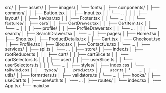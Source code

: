 src/
│
├── assets/
│   ├── images/
│   └── fonts/
│
├── components/
│   ├── common/
│   │   ├── Button.tsx
│   │   ├── Input.tsx
│   │   └── ...
│   │
│   ├── layout/
│   │   ├── Navbar.tsx
│   │   ├── Footer.tsx
│   │   └── ...
│   │
│   └── features/
│       ├── cart/
│       │   ├── CartDrawer.tsx
│       │   ├── CartItem.tsx
│       │   └── ...
│       │
│       ├── profile/
│       │   ├── ProfileDrawer.tsx
│       │   └── ...
│       │
│       └── search/
│           ├── SearchDrawer.tsx
│           └── ...
│
├── pages/
│   ├── Home.tsx
│   ├── Shop.tsx
│   ├── ProductDetails.tsx
│   ├── Cart.tsx
│   ├── Checkout.tsx
│   ├── Profile.tsx
│   ├── Blog.tsx
│   ├── ContactUs.tsx
│   └── ...
│
├── services/
│   ├── api.ts
│   └── ...
│
├── store/
│   ├── index.ts
│   ├── rootReducer.ts
│   │
│   ├── cart/
│   │   ├── cartSlice.ts
│   │   └── cartSelectors.ts
│   │
│   ├── user/
│   │   ├── userSlice.ts
│   │   └── userSelectors.ts
│   │
│   └── ...
│
├── styles/
│   ├── index.css
│   └── tailwind.css
│
├── types/
│   ├── product.ts
│   ├── user.ts
│   └── ...
│
├── utils/
│   ├── formatters.ts
│   ├── validators.ts
│   └── ...
│
├── hooks/
│   ├── useCart.ts
│   ├── useAuth.ts
│   └── ...
│
├── routes/
│   └── index.tsx
│
├── App.tsx
└── main.tsx